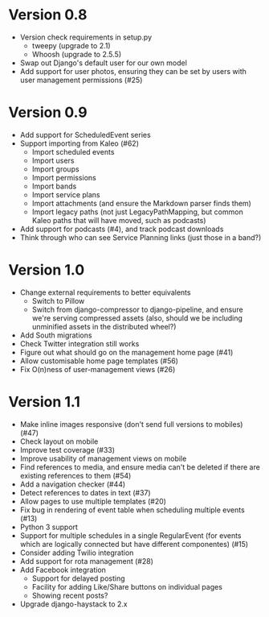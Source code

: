 Version 0.8
===========

- Version check requirements in setup.py
  - tweepy (upgrade to 2.1)
  - Whoosh (upgrade to 2.5.5)
- Swap out Django's default user for our own model
- Add support for user photos, ensuring they can be set by users with
  user management permissions (#25)

Version 0.9
===========

- Add support for ScheduledEvent series
- Support importing from Kaleo (#62)
  - Import scheduled events
  - Import users
  - Import groups
  - Import permissions
  - Import bands
  - Import service plans
  - Import attachments (and ensure the Markdown parser finds them)
  - Import legacy paths (not just LegacyPathMapping, but common Kaleo
    paths that will have moved, such as podcasts)
- Add support for podcasts (#4), and track podcast downloads
- Think through who can see Service Planning links (just those in a
  band?)

Version 1.0
===========

- Change external requirements to better equivalents
  - Switch to Pillow
  - Switch from django-compressor to django-pipeline, and ensure we're
    serving compressed assets (also, should we be including unminified
    assets in the distributed wheel?)
- Add South migrations
- Check Twitter integration still works
- Figure out what should go on the management home page (#41)
- Allow customisable home page templates (#56)
- Fix O(n)ness of user-management views (#26)

Version 1.1
===========

- Make inline images responsive (don't send full versions to mobiles)
  (#47)
- Check layout on mobile
- Improve test coverage (#33)
- Improve usability of management views on mobile
- Find references to media, and ensure media can't be deleted if there
  are existing references to them (#54)
- Add a navigation checker (#44)
- Detect references to dates in text (#37)
- Allow pages to use multiple templates (#20)
- Fix bug in rendering of event table when scheduling multiple events
  (#13)
- Python 3 support
- Support for multiple schedules in a single RegularEvent (for events
  which are logically connected but have different componentes) (#15)
- Consider adding Twilio integration
- Add support for rota management (#28)
- Add Facebook integration
  - Support for delayed posting
  - Facility for adding Like/Share buttons on individual pages
  - Showing recent posts?
- Upgrade django-haystack to 2.x
